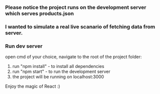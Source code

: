 
### Please notice the project runs on the development server which serves products.json
### I wanted to simulate a real live scanario of fetching data from server.

### Run dev server

open cmd of your choice, navigate to the root of the project folder:

1. run "npm install" - to install all dependencies 
2. run "npm start" - to run the development server 
3. the project will be running on localhost:3000 

Enjoy the magic of React :)
